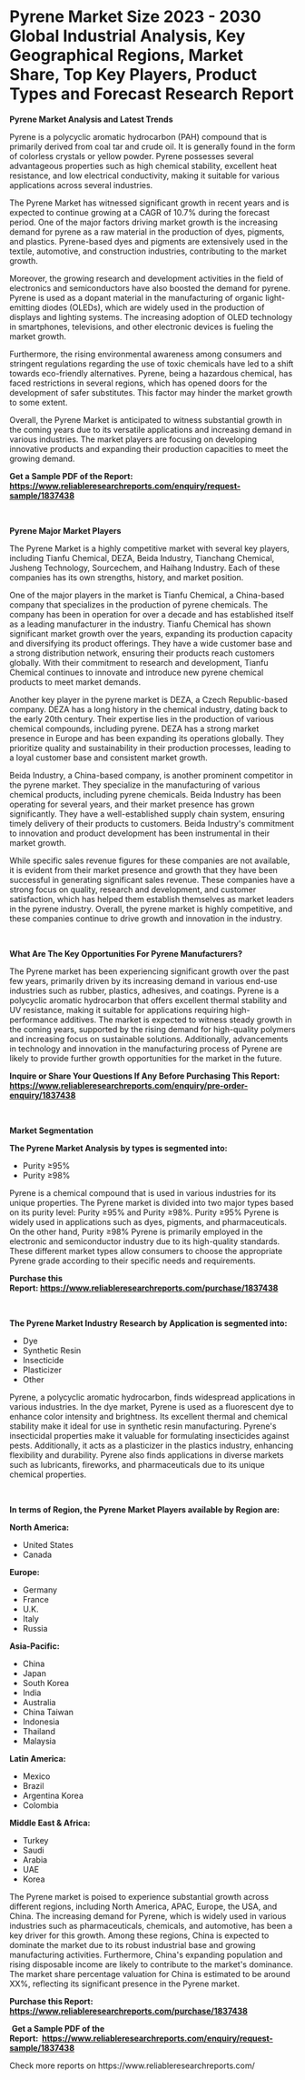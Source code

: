 <p><h1>Pyrene Market Size 2023 - 2030 Global Industrial Analysis, Key Geographical Regions, Market Share, Top Key Players, Product Types and Forecast Research Report</h1></p><p><strong>Pyrene Market Analysis and Latest Trends</strong></p>
<p><p>Pyrene is a polycyclic aromatic hydrocarbon (PAH) compound that is primarily derived from coal tar and crude oil. It is generally found in the form of colorless crystals or yellow powder. Pyrene possesses several advantageous properties such as high chemical stability, excellent heat resistance, and low electrical conductivity, making it suitable for various applications across several industries.</p><p>The Pyrene Market has witnessed significant growth in recent years and is expected to continue growing at a CAGR of 10.7% during the forecast period. One of the major factors driving market growth is the increasing demand for pyrene as a raw material in the production of dyes, pigments, and plastics. Pyrene-based dyes and pigments are extensively used in the textile, automotive, and construction industries, contributing to the market growth.</p><p>Moreover, the growing research and development activities in the field of electronics and semiconductors have also boosted the demand for pyrene. Pyrene is used as a dopant material in the manufacturing of organic light-emitting diodes (OLEDs), which are widely used in the production of displays and lighting systems. The increasing adoption of OLED technology in smartphones, televisions, and other electronic devices is fueling the market growth.</p><p>Furthermore, the rising environmental awareness among consumers and stringent regulations regarding the use of toxic chemicals have led to a shift towards eco-friendly alternatives. Pyrene, being a hazardous chemical, has faced restrictions in several regions, which has opened doors for the development of safer substitutes. This factor may hinder the market growth to some extent.</p><p>Overall, the Pyrene Market is anticipated to witness substantial growth in the coming years due to its versatile applications and increasing demand in various industries. The market players are focusing on developing innovative products and expanding their production capacities to meet the growing demand.</p></p>
<p><strong>Get a Sample PDF of the Report:&nbsp; <a href="https://www.reliableresearchreports.com/enquiry/request-sample/1837438">https://www.reliableresearchreports.com/enquiry/request-sample/1837438</a></strong></p>
<p>&nbsp;</p>
<p><strong>Pyrene Major Market Players</strong></p>
<p><p>The Pyrene Market is a highly competitive market with several key players, including Tianfu Chemical, DEZA, Beida Industry, Tianchang Chemical, Jusheng Technology, Sourcechem, and Haihang Industry. Each of these companies has its own strengths, history, and market position.</p><p>One of the major players in the market is Tianfu Chemical, a China-based company that specializes in the production of pyrene chemicals. The company has been in operation for over a decade and has established itself as a leading manufacturer in the industry. Tianfu Chemical has shown significant market growth over the years, expanding its production capacity and diversifying its product offerings. They have a wide customer base and a strong distribution network, ensuring their products reach customers globally. With their commitment to research and development, Tianfu Chemical continues to innovate and introduce new pyrene chemical products to meet market demands.</p><p>Another key player in the pyrene market is DEZA, a Czech Republic-based company. DEZA has a long history in the chemical industry, dating back to the early 20th century. Their expertise lies in the production of various chemical compounds, including pyrene. DEZA has a strong market presence in Europe and has been expanding its operations globally. They prioritize quality and sustainability in their production processes, leading to a loyal customer base and consistent market growth.</p><p>Beida Industry, a China-based company, is another prominent competitor in the pyrene market. They specialize in the manufacturing of various chemical products, including pyrene chemicals. Beida Industry has been operating for several years, and their market presence has grown significantly. They have a well-established supply chain system, ensuring timely delivery of their products to customers. Beida Industry's commitment to innovation and product development has been instrumental in their market growth.</p><p>While specific sales revenue figures for these companies are not available, it is evident from their market presence and growth that they have been successful in generating significant sales revenue. These companies have a strong focus on quality, research and development, and customer satisfaction, which has helped them establish themselves as market leaders in the pyrene industry. Overall, the pyrene market is highly competitive, and these companies continue to drive growth and innovation in the industry.</p></p>
<p>&nbsp;</p>
<p><strong>What Are The Key Opportunities For Pyrene Manufacturers?</strong></p>
<p><p>The Pyrene market has been experiencing significant growth over the past few years, primarily driven by its increasing demand in various end-use industries such as rubber, plastics, adhesives, and coatings. Pyrene is a polycyclic aromatic hydrocarbon that offers excellent thermal stability and UV resistance, making it suitable for applications requiring high-performance additives. The market is expected to witness steady growth in the coming years, supported by the rising demand for high-quality polymers and increasing focus on sustainable solutions. Additionally, advancements in technology and innovation in the manufacturing process of Pyrene are likely to provide further growth opportunities for the market in the future.</p></p>
<p><strong>Inquire or Share Your Questions If Any Before Purchasing This Report: <a href="https://www.reliableresearchreports.com/enquiry/pre-order-enquiry/1837438">https://www.reliableresearchreports.com/enquiry/pre-order-enquiry/1837438</a></strong></p>
<p>&nbsp;</p>
<p><strong>Market Segmentation</strong></p>
<p><strong>The Pyrene Market Analysis by types is segmented into:</strong></p>
<p><ul><li>Purity ≥95%</li><li>Purity ≥98%</li></ul></p>
<p><p>Pyrene is a chemical compound that is used in various industries for its unique properties. The Pyrene market is divided into two major types based on its purity level: Purity ≥95% and Purity ≥98%. Purity ≥95% Pyrene is widely used in applications such as dyes, pigments, and pharmaceuticals. On the other hand, Purity ≥98% Pyrene is primarily employed in the electronic and semiconductor industry due to its high-quality standards. These different market types allow consumers to choose the appropriate Pyrene grade according to their specific needs and requirements.</p></p>
<p><strong>Purchase this Report:&nbsp;<a href="https://www.reliableresearchreports.com/purchase/1837438">https://www.reliableresearchreports.com/purchase/1837438</a></strong></p>
<p>&nbsp;</p>
<p><strong>The Pyrene Market Industry Research by Application is segmented into:</strong></p>
<p><ul><li>Dye</li><li>Synthetic Resin</li><li>Insecticide</li><li>Plasticizer</li><li>Other</li></ul></p>
<p><p>Pyrene, a polycyclic aromatic hydrocarbon, finds widespread applications in various industries. In the dye market, Pyrene is used as a fluorescent dye to enhance color intensity and brightness. Its excellent thermal and chemical stability make it ideal for use in synthetic resin manufacturing. Pyrene's insecticidal properties make it valuable for formulating insecticides against pests. Additionally, it acts as a plasticizer in the plastics industry, enhancing flexibility and durability. Pyrene also finds applications in diverse markets such as lubricants, fireworks, and pharmaceuticals due to its unique chemical properties.</p></p>
<p>&nbsp;</p>
<p><strong>In terms of Region, the Pyrene Market Players available by Region are:</strong></p>
<p>
    <p> <strong> North America: </strong>
        <ul>
            <li>United States</li>
            <li>Canada</li>
        </ul>
        </p> 
    <p> <strong> Europe: </strong>
        <ul>
            <li>Germany</li>
            <li>France</li>
            <li>U.K.</li>
            <li>Italy</li>
            <li>Russia</li>
        </ul>
        </p> 
    <p> <strong> Asia-Pacific: </strong>
        <ul>
            <li>China</li>
            <li>Japan</li>
            <li>South Korea</li>
            <li>India</li>
            <li>Australia</li>
            <li>China Taiwan</li>
            <li>Indonesia</li>
            <li>Thailand</li>
            <li>Malaysia</li>
        </ul>
        </p> 
    <p> <strong> Latin America: </strong>
        <ul>
            <li>Mexico</li>
            <li>Brazil</li>
            <li>Argentina Korea</li>
            <li>Colombia</li>
        </ul>
        </p> 
    <p> <strong> Middle East & Africa: </strong>
        <ul>
            <li>Turkey</li>
            <li>Saudi</li>
            <li>Arabia</li>
            <li>UAE</li>
            <li>Korea</li>
        </ul>
    </p>
    </p>
<p><p>The Pyrene market is poised to experience substantial growth across different regions, including North America, APAC, Europe, the USA, and China. The increasing demand for Pyrene, which is widely used in various industries such as pharmaceuticals, chemicals, and automotive, has been a key driver for this growth. Among these regions, China is expected to dominate the market due to its robust industrial base and growing manufacturing activities. Furthermore, China's expanding population and rising disposable income are likely to contribute to the market's dominance. The market share percentage valuation for China is estimated to be around XX%, reflecting its significant presence in the Pyrene market.</p></p>
<p><strong>Purchase this Report: <a href="https://www.reliableresearchreports.com/purchase/1837438">https://www.reliableresearchreports.com/purchase/1837438</a></strong></p>
<p>&nbsp;<strong>Get a Sample PDF of the Report:&nbsp;&nbsp;<a href="https://www.reliableresearchreports.com/enquiry/request-sample/1837438">https://www.reliableresearchreports.com/enquiry/request-sample/1837438</a></strong></p>
<p><strong></strong></p>
<p>Check more reports on https://www.reliableresearchreports.com/</p>